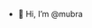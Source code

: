 - 👋 Hi, I’m @mubra


<!---
mubraprogramer/mubraprogramer is a ✨ special ✨ repository because its `README.md` (this file) appears on your GitHub profile.
You can click the Preview link to take a look at your changes.
--->
